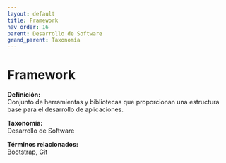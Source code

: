 ```yaml
---
layout: default
title: Framework
nav_order: 16
parent: Desarrollo de Software
grand_parent: Taxonomía
---
```


# Framework

**Definición:**  
Conjunto de herramientas y bibliotecas que proporcionan una estructura base para el desarrollo de aplicaciones.

**Taxonomía:**  
Desarrollo de Software

**Términos relacionados:**  
[Bootstrap](https://maleniski.github.io/diccionario-angl-tec-mx/docs/taxonomia/desarrollo-de-software/bootstrap.html), [Git](https://maleniski.github.io/diccionario-angl-tec-mx/docs/taxonomia/desarrollo-de-software/git.html)
